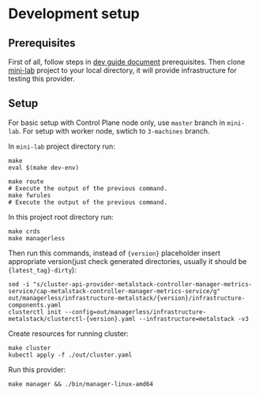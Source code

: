 # Development setup

## Prerequisites
First of all, follow steps in [dev guide document](./dev_guide.md) prerequisites. Then clone [mini-lab]() project to your local directory, it will provide infrastructure for testing this provider.

## Setup
For basic setup with Control Plane node only, use `master` branch in `mini-lab`. For setup with worker node, swtich to `3-machines` branch. 

In `mini-lab` project directory run:
```
make
eval $(make dev-env)

make route
# Execute the output of the previous command.
make fwrules
# Execute the output of the previous command.
```

In this project root directory run:
```
make crds
make managerless
```

Then run this commands, instead of `{version}` placeholder insert appropriate version(just check generated directories, usually it should be `{latest_tag}-dirty`):
```
sed -i "s/cluster-api-provider-metalstack-controller-manager-metrics-service/cap-metalstack-controller-manager-metrics-service/g" out/managerless/infrastructure-metalstack/{version}/infrastructure-components.yaml
clusterctl init --config=out/managerless/infrastructure-metalstack/clusterctl-{version}.yaml --infrastructure=metalstack -v3
```

Create resources for running cluster:
```
make cluster
kubectl apply -f ./out/cluster.yaml
```

Run this provider:
```
make manager && ./bin/manager-linux-amd64
```